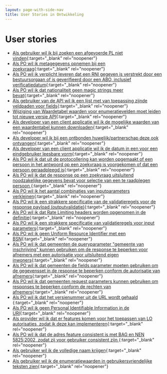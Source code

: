 ```yaml
---
layout: page-with-side-nav
title: User Stories in Ontwikkeling
---
```


# User stories

- [Als gebruiker wil ik bij zoeken een afgevoerde PL niet vinden](https://github.com/BRP-API/Haal-Centraal-BRP-bevragen/issues/1233){:target="_blank" rel="noopener"}
- [Als PO wil ik metagegevens opnemen bij een zoekvraag](https://github.com/BRP-API/Haal-Centraal-BRP-bevragen/issues/1214){:target="_blank" rel="noopener"}
- [Als PO wil ik verplicht leveren dat een RNI gegeven is verstrekt door een bestuursorgaan of is geverifieerd door een ABO, inclusief verificatiedatum](https://github.com/BRP-API/Haal-Centraal-BRP-bevragen/issues/1213){:target="_blank" rel="noopener"}
- [Als PO wil ik dat nationaliteit geen magic strings meer bevat](https://github.com/BRP-API/Haal-Centraal-BRP-bevragen/issues/1025){:target="_blank" rel="noopener"}
- [Als gebruiker van de API wil ik een lijst met van toepassing zijnde veldpaden voor fields](https://github.com/BRP-API/Haal-Centraal-BRP-bevragen/issues/1010){:target="_blank" rel="noopener"}
- [Wijziging van Waardetabel waarden voor enumeratievelden moet leiden tot nieuwe versie API](https://github.com/BRP-API/Haal-Centraal-BRP-bevragen/issues/1007){:target="_blank" rel="noopener"}
- [Als developer van een client applicatie wil ik de mogelijke waarden van een waardentabel kunnen downloaden](https://github.com/BRP-API/Haal-Centraal-BRP-bevragen/issues/1006){:target="_blank" rel="noopener"}
- [Als developer wil ik bij een ontbonden huwelijk/partnerschap deze ook ontvangen](https://github.com/BRP-API/Haal-Centraal-BRP-bevragen/issues/1005){:target="_blank" rel="noopener"}
- [Als developer van een client applicatie wil ik de datum in een voor een eindgebruiker leesbare vorm](https://github.com/BRP-API/Haal-Centraal-BRP-bevragen/issues/1000){:target="_blank" rel="noopener"}
- [Als PO wil ik dat uit de protocollering kan worden opgemaakt of een persoon in het antwoord op een zoekvraag is voorgekomen of dat een persoon geraadpleegd is](https://github.com/BRP-API/Haal-Centraal-BRP-bevragen/issues/917){:target="_blank" rel="noopener"}
- [Als PO wil ik dat de response op een zoekvraag uitsluitend noodzakelijke gegevens bevat voor selectie van een te raadplegen persoon ](https://github.com/BRP-API/Haal-Centraal-BRP-bevragen/issues/916){:target="_blank" rel="noopener"}
- [Als PO wil ik het aantal combinaties van inputparameters verkleinen](https://github.com/BRP-API/Haal-Centraal-BRP-bevragen/issues/915){:target="_blank" rel="noopener"}
- [Als PO wil ik een strakkere specificatie van de validatieregels voor de response payload (outputvalidatie)](https://github.com/BRP-API/Haal-Centraal-BRP-bevragen/issues/913){:target="_blank" rel="noopener"}
- [Als PO wil ik dat Rate Limiting headers worden opgenomen in de definitie](https://github.com/BRP-API/Haal-Centraal-BRP-bevragen/issues/912){:target="_blank" rel="noopener"}
- [Als PO wil ik een strakkere specificatie van validatieregels voor input parameters](https://github.com/BRP-API/Haal-Centraal-BRP-bevragen/issues/911){:target="_blank" rel="noopener"}
- [Als PO wil ik geen Uniform Resource Identifier met een BSN](https://github.com/BRP-API/Haal-Centraal-BRP-bevragen/issues/910){:target="_blank" rel="noopener"}
- [Als PO wil ik dat gemeenten de queryparameter "gemeente van inschrijving" kunnen gebruiken om de response te beperken voor afnemers met een autorisatie voor uitsluitend eigen inwoners](https://github.com/BRP-API/Haal-Centraal-BRP-bevragen/issues/904){:target="_blank" rel="noopener"}
- [Als PO wil ik dat gemeenten de fields parameter moeten gebruiken om de gegevensset in de response te beperken conform de autorisatie van afnemers](https://github.com/BRP-API/Haal-Centraal-BRP-bevragen/issues/903){:target="_blank" rel="noopener"}
- [Als PO wil ik dat gemeenten request parameters kunnen gebruiken om responses te beperken conform de rechten van afnemers](https://github.com/BRP-API/Haal-Centraal-BRP-bevragen/issues/902){:target="_blank" rel="noopener"}
- [Als PO wil ik dat het versienummer uit de URL wordt gehaald ](https://github.com/BRP-API/Haal-Centraal-BRP-bevragen/issues/889){:target="_blank" rel="noopener"}
- [Als PO wil ik geen Personal Identifiable Information in de URI](https://github.com/BRP-API/Haal-Centraal-BRP-bevragen/issues/887){:target="_blank" rel="noopener"}
- [Als provider wil ik dat er features komen voor het toepassen van LO autorisaties, zodat ik deze kan implementeren](https://github.com/BRP-API/Haal-Centraal-BRP-bevragen/issues/852){:target="_blank" rel="noopener"}
- [Als PO wil ik dat de adres feature consistent is met BAG en NEN 5825:2002, zodat zij voor gebruiker consistent zijn ](https://github.com/BRP-API/Haal-Centraal-BRP-bevragen/issues/833){:target="_blank" rel="noopener"}
- [Als gebruiker wil ik de volledige naam krijgen](https://github.com/BRP-API/Haal-Centraal-BRP-bevragen/issues/832){:target="_blank" rel="noopener"}
- [Als gebruiker wil ik de enumeratiewaarden in gebruikersvriendelijke teksten zien](https://github.com/BRP-API/Haal-Centraal-BRP-bevragen/issues/828){:target="_blank" rel="noopener"}

